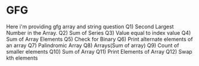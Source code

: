 # GFG
Here i'm providing gfg array and string question
Q1) Second Largest Number in the Array.
Q2) Sum of Series
Q3) Value equal to index value
Q4) Sum of Array Elements
Q5) Check for Binary
Q6) Print alternate elements of an array
Q7) Palindromic Array
Q8) Arrays(Sum of array)
Q9) Count of smaller elements
Q10) Sum of Array
Q11) Print Elements of Array
Q12) Swap kth elements
